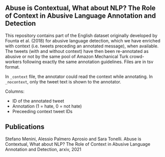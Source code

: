 ##  Abuse is Contextual, What about NLP? The Role of Context in Abusive Language Annotation and Detection

This repository contains part of the English dataset originally developed by Founta et al. (2018) for abusive language detection, which we have enriched with context (i.e. tweets preceding an annotated message), when available. The tweets (with and without context) have then been re-annotated as abusive or not by the same pool of Amazon Mechanical Turk crowd-workers following exactly the same annotation guidelines. 
Files are in tsv format.

In `_context` file, the annotator could read the context while annotating. In `_nocontext`, only the tweet text is shown to the annotator.

Columns:
* ID of the annotated tweet
* Annotation (1 = hate, 0 = not hate)
* Preceeding context tweet IDs

## Publications
Stefano Menini, Alessio Palmero Aprosio and Sara Tonelli. Abuse is Contextual, What about NLP? The Role of Context in Abusive Language Annotation and Detection, arxiv, 2021
